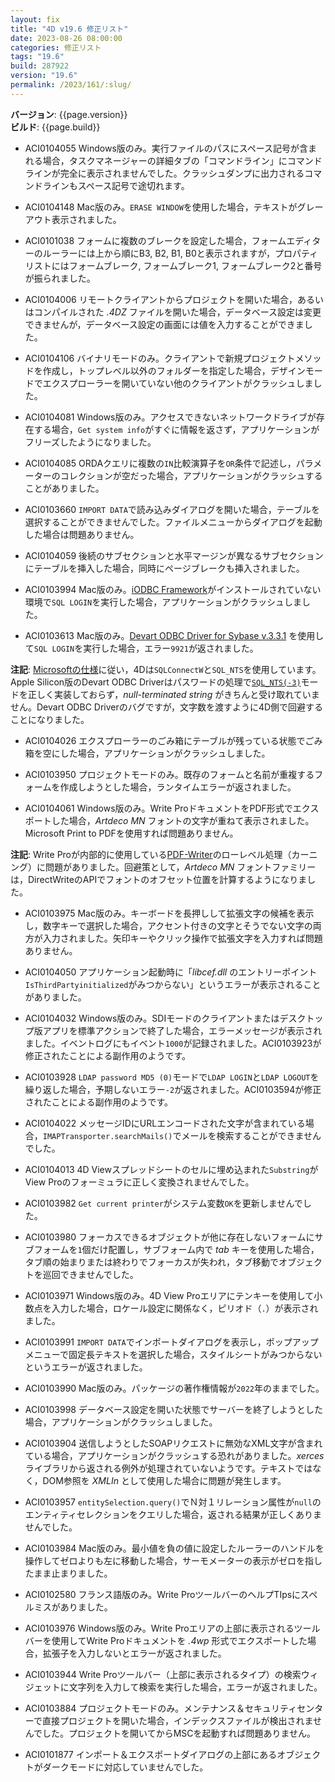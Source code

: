 ```yaml
---
layout: fix
title: "4D v19.6 修正リスト"
date: 2023-08-26 08:00:00
categories: 修正リスト
tags: "19.6"
build: 287922
version: "19.6"
permalink: /2023/161/:slug/
---
```


**バージョン**: {{page.version}}  
**ビルド**: {{page.build}} 

* ACI0104055 Windows版のみ。実行ファイルのパスにスペース記号が含まれる場合，タスクマネージャーの詳細タブの「コマンドライン」にコマンドラインが完全に表示されませんでした。クラッシュダンプに出力されるコマンドラインもスペース記号で途切れます。

* ACI0104148 Mac版のみ。`ERASE WINDOW`を使用した場合，テキストがグレーアウト表示されました。 

* ACI0101038 フォームに複数のブレークを設定した場合，フォームエディターのルーラーには上から順にB3, B2, B1, B0と表示されますが，プロパティリストにはフォームブレーク, フォームブレーク1, フォームブレーク2と番号が振られました。

* ACI0104006 リモートクライアントからプロジェクトを開いた場合，あるいはコンパイルされた *.4DZ* ファイルを開いた場合，データベース設定は変更できませんが，データベース設定の画面には値を入力することができました。

* ACI0104106 バイナリモードのみ。クライアントで新規プロジェクトメソッドを作成し，トップレベル以外のフォルダーを指定した場合，デザインモードでエクスプローラーを開いていない他のクライアントがクラッシュしました。

* ACI0104081 Windows版のみ。アクセスできないネットワークドライブが存在する場合，`Get system info`がすぐに情報を返さず，アプリケーションがフリーズしたようになりました。

* ACI0104085 ORDAクエリに複数の`IN`比較演算子を`OR`条件で記述し，パラメーターのコレクションが空だった場合，アプリケーションがクラッシュすることがありました。

* ACI0103660 `IMPORT DATA`で読み込みダイアログを開いた場合，テーブルを選択することができませんでした。ファイルメニューからダイアログを起動した場合は問題ありません。

* ACI0104059 後続のサブセクションと水平マージンが異なるサブセクションにテーブルを挿入した場合，同時にページブレークも挿入されました。

* ACI0103994 Mac版のみ。[iODBC Framework](https://www.iodbc.org/dataspace/doc/iodbc/wiki/iodbcWiki/WelcomeVisitors)がインストールされていない環境で`SQL LOGIN`を実行した場合，アプリケーションがクラッシュしました。

* ACI0103613 Mac版のみ。[Devart ODBC Driver for Sybase v.3.3.1](https://www.devart.com/odbc/ase/download.htm) を使用して`SQL LOGIN`を実行した場合，エラー`9921`が返されました。

**注記**: [Microsoftの仕様](https://learn.microsoft.com/en-us/sql/odbc/reference/syntax/sqlconnect-function?view=sql-server-ver16)に従い，4Dは`SQLConnectW`と`SQL_NTS`を使用しています。Apple Silicon版のDevart ODBC Driverはパスワードの処理で[`SQL_NTS(-3)`](https://github.com/microsoft/ODBC-Specification/blob/master/Windows/inc/sql.h)モードを正しく実装しておらず，*null-terminated string* がきちんと受け取れていません。Devart ODBC Driverのバグですが，文字数を渡すように4D側で回避することになりました。

* ACI0104026 エクスプローラーのごみ箱にテーブルが残っている状態でごみ箱を空にした場合，アプリケーションがクラッシュしました。

* ACI0103950 プロジェクトモードのみ。既存のフォームと名前が重複するフォームを作成しようとした場合，ランタイムエラーが返されました。

* ACI0104061 Windows版のみ。Write ProドキュメントをPDF形式でエクスポートした場合，*Artdeco MN* フォントの文字が重ねて表示されました。Microsoft Print to PDFを使用すれば問題ありません。

**注記**: Write Proが内部的に使用している[PDF-Writer](https://github.com/galkahana/PDF-Writer)のローレベル処理（カーニング）に問題がありました。回避策として，*Artdeco MN* フォントファミリーは，DirectWriteのAPIでフォントのオフセット位置を計算するようになりました。

* ACI0103975 Mac版のみ。キーボードを長押しして拡張文字の候補を表示し，数字キーで選択した場合，アクセント付きの文字とそうでない文字の両方が入力されました。矢印キーやクリック操作で拡張文字を入力すれば問題ありません。

* ACI0104050 アプリケーション起動時に「*libcef.dll* のエントリーポイント`IsThirdPartyinitialized`がみつからない」というエラーが表示されることがありました。

* ACI0104032 Windows版のみ。SDIモードのクライアントまたはデスクトップ版アプリを標準アクションで終了した場合，エラーメッセージが表示されました。イベントログにもイベント`1000`が記録されました。ACI0103923が修正されたことによる副作用のようです。

* ACI0103928 `LDAP password MD5 (0)`モードで`LDAP LOGIN`と`LDAP LOGOUT`を繰り返した場合，予期しないエラー`-2`が返されました。ACI0103594が修正されたことによる副作用のようです。

* ACI0104022 メッセージIDにURLエンコードされた文字が含まれている場合，`IMAPTransporter.searchMails()`でメールを検索することができませんでした。
 
* ACI0104013 4D Viewスプレッドシートのセルに埋め込まれた`Substring`がView Proのフォーミュラに正しく変換されませんでした。

* ACI0103982 `Get current printer`がシステム変数`OK`を更新しませんでした。

* ACI0103980 フォーカスできるオブジェクトが他に存在しないフォームにサブフォームを`1`個だけ配置し，サブフォーム内で *tab* キーを使用した場合，タブ順の始まりまたは終わりでフォーカスが失われ，タブ移動でオブジェクトを巡回できませんでした。

* ACI0103971 Windows版のみ。4D View Proエリアにテンキーを使用して小数点を入力した場合，ロケール設定に関係なく，ピリオド（`.`）が表示されました。

* ACI0103991 `IMPORT DATA`でインポートダイアログを表示し，ポップアップメニューで固定長テキストを選択した場合，スタイルシートがみつからないというエラーが返されました。

* ACI0103990 Mac版のみ。パッケージの著作権情報が`2022`年のままでした。

* ACI0103998 データベース設定を開いた状態でサーバーを終了しようとした場合，アプリケーションがクラッシュしました。

* ACI0103904 送信しようとしたSOAPリクエストに無効なXML文字が含まれている場合，アプリケーションがクラッシュする恐れがありました。*xerces* ライブラリから返される例外が処理されていないようです。テキストではなく，DOM参照を *XMLIn* として使用した場合に問題が発生します。

* ACI0103957 `entitySelection.query()`でＮ対１リレーション属性が`null`のエンティティセレクションをクエリした場合，返される結果が正しくありませんでした。

* ACI0103984 Mac版のみ。最小値を負の値に設定したルーラーのハンドルを操作してゼロよりも左に移動した場合，サーモメーターの表示がゼロを指したまま止まりました。

* ACI0102580 フランス語版のみ。Write ProツールバーのヘルプTIpsにスペルミスがありました。

* ACI0103976 Windows版のみ。Write Proエリアの上部に表示されるツールバーを使用してWrite Proドキュメントを *.4wp* 形式でエクスポートした場合，拡張子を入力しないとエラーが返されました。

* ACI0103944 Write Proツールバー（上部に表示されるタイプ）の検索ウィジェットに文字列を入力して検索を実行した場合，エラーが返されました。

* ACI0103884 プロジェクトモードのみ。メンテナンス＆セキュリティセンターで直接プロジェクトを開いた場合，インデックスファイルが検出されませんでした。プロジェクトを開いてからMSCを起動すれば問題ありません。

* ACI0101877 インポート＆エクスポートダイアログの上部にあるオブジェクトがダークモードに対応していませんでした。
 

